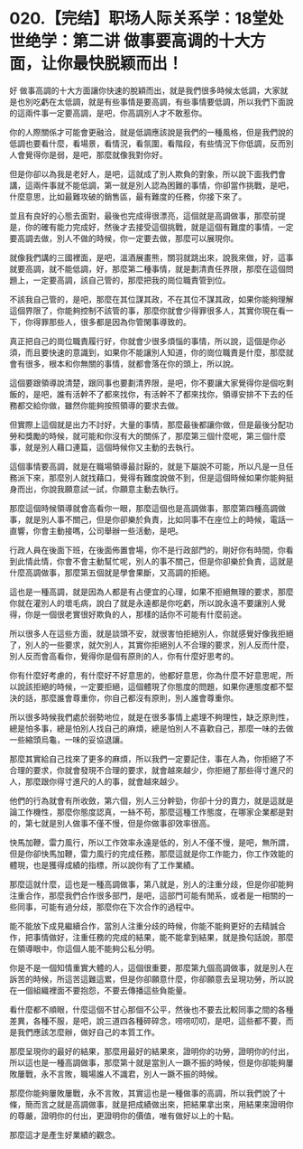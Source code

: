 # 020.【完结】职场人际关系学：18堂处世绝学：第二讲  做事要高调的十大方面，让你最快脱颖而出！

好 做事高調的十大方面讓你快速的脫穎而出，就是我們很多時候太低調，大家就是也別吃虧在太低調，就是有些事情是要高調，有些事情要低調，所以我們下面說的這兩件事一定要高調，是吧，你高調別人才不敢惹你。

你的人際關係才可能會更融洽，就是低調應該說是我們的一種風格，但是我們說的低調也要看什麼，看場景，看情況，看氛圍，看階段，有些情況下你低調，反而別人會覺得你是弱，是吧，那麼就像我對你好。

但是你卻以為我是老好人，是吧，這就成了別人欺負的對象，所以說下面我們會講，這兩件事就不能低調，第一就是別人認為困難的事情，你卻當作挑戰，是吧，什麼意思，比如最難攻破的銷售區，最有難度的任務，你接下來了。

並且有良好的心態去面對，最後也完成得很漂亮，這個就是高調做事，那麼前提是，你的確有能力完成好，然後才去接受這個挑戰，就是這個有難度的事情，一定要高調去做，別人不做的時候，你一定要去做，那麼可以展現你。

就像我們講的三國裡面，是吧，溫酒展畫熊，關羽就跳出來，說我來做，好，這事就要高調，就不能低調，好，那麼第二種事情，就是劃清責任界限，那麼在這個問題上，一定要高調，該自己管的，那麼把我的崗位職責管到位。

不該我自己管的，是吧，那麼在其位謀其政，不在其位不謀其政，如果你能夠理解這個界限了，你能夠控制不該管的事，那麼你就會少得罪很多人，其實你現在看一下，你得罪那些人，很多都是因為你管閑事導致的。

真正把自己的崗位職責履行好，你就會少很多煩惱的事情，所以說，這個是你必須，而且要快速的意識到，如果你不能讓別人知道，你的崗位職責是什麼，那麼就會有很多，根本和你無關的事情，就都會落在你的頭上，所以說。

這個要跟領導說清楚，跟同事也要劃清界限，是吧，你不要讓大家覺得你是個吃剩飯的，是吧，誰有活幹不了都來找你，有活幹不了都來找你，領導安排不下去的任務都交給你做，雖然你能夠按照領導的要求去做。

但實際上這個就是出力不討好，大量的事情，那麼最後都讓你做，但是最後分配功勞和獎勵的時候，就可能和你沒有大的關係了，那麼第三個什麼呢，第三個什麼事，就是別人藉口連篇，這個時候你又主動的去執行。

這個事情要高調，就是在職場領導最討厭的，就是下屬說不可能，所以凡是一旦任務派下來，那麼別人就找藉口，覺得有難度說做不到，但是這個時候如果你能夠挺身而出，你說我願意試一試，你願意主動去執行。

那麼這個時候領導就會高看你一眼，那麼這個也是高調做事，那麼第四種高調做事，就是別人事不關己，但是你卻樂於負責，比如同事不在座位上的時候，電話一直響，你會主動接嗎，公司舉辦一些活動，是吧。

行政人員在後面下班，在後面佈置會場，你不是行政部門的，剛好你有時間，你看到此情此情，你會不會主動幫忙呢，別人的事不關己，但是你卻樂於負責，這就是什麼高調做事，那麼第五個就是學會果斷，又高調的拒絕。

這也是一種高調，就是因為人都是有占便宜的心理，如果不拒絕無理的要求，那麼你就在灌別人的壞毛病，說白了就是永遠都是你吃虧，所以說永遠不要讓別人覺得，你是一個很老實很好欺負的人，那樣的話你不可能有什麼前途。

所以很多人在這些方面，就是談頭不安，就很害怕拒絕別人，你就感覺好像我拒絕了，別人的一些要求，就欠別人，其實你拒絕別人不合理的要求，別人反而什麼，別人反而會高看你，覺得你是個有原則的人，你有什麼好思考的。

你有什麼好考慮的，有什麼好不好意思的，他都好意思，你為什麼不好意思呢，所以說該拒絕的時候，一定要拒絕，這個體現了你態度的問題，如果你連態度都不堅決的話，那麼誰會尊重你，你自己都沒有原則，別人誰會尊重你。

所以很多時候我們處於弱勢地位，就是在很多事情上處理不夠理性，缺乏原則性，總是怕多事，總是怕別人找自己的麻煩，總是怕別人不喜歡自己，那麼一味的去做一些縮頭烏龜，一味的妥協退讓。

那麼其實給自己找來了更多的麻煩，所以我們一定要記住，事在人為，你拒絕了不合理的要求，你就會發現不合理的要求，就會越來越少，你拒絕了那些得寸進尺的人，那麼跟你得寸進尺的人的事，就會越來越少。

他們的行為就會有所收斂，第六個，別人三分幹勁，你卻十分的賣力，就是這就是論工作機性，那麼你態度認真，一絲不苟，那麼這種工作態度，在哪家企業都是對的，第七就是別人做事不僅不慢，但是你做事卻效率很高。

快馬加鞭，雷力風行，所以工作效率永遠是低的，別人不僅不慢，是吧，無所謂，但是你卻快馬加鞭，雷力風行的完成任務，那麼這就是你工作能力，你工作效能的體現，也是獲得成績的指標，所以說你有了工作業績。

那麼這就什麼，這也是一種高調做事，第八就是，別人的注重分歧，但是你卻能夠注重合作，那麼我們合作很多部門，是吧，這部門可能有閒系，或者是一相關的一些同事，可能有過分歧，那麼你在下次合作的過程中。

能不能放下成見繼續合作，當別人注重分歧的時候，你能不能夠更好的去精誠合作，把事情做好，注重任務的完成的結果，能不能拿到結果，就是換句話說，那麼在領導眼中，你這個人能不能夠公私分明。

你是不是一個知情重實大體的人，這個很重要，那麼第九個高調做事，就是別人在訴苦的時候，所這苦這難這累，但是你卻願意什麼，你卻願意去呈現功勞，所以說在一個組織裡面不要抱怨，不要去傳播這些負能量。

看什麼都不順眼，什麼這個不甘心那個不公平，然後也不要去比較同事之間的各種差異，各種不服，是吧，說三道四各種碎碎念，唠唠叨叨，是吧，這些都不要，而是我們應該怎麼辦，做好自己的本質工作。

那麼呈現你的最好的結果，那麼用最好的結果來，證明你的功勞，證明你的付出，所以這也是一種高調做事，那麼第十就是當別人一蹶不振的時候，但是你卻能夠屢敗屢戰，永不言敗，職場誰人不識君，別人一蹶不振的時候。

那麼你能夠屢敗屢戰，永不言敗，其實這也是一種做事的高調，所以我們說了十條，簡而言之就是高調做事，就是把成績做出來，把結果拿出來，用結果來證明你的尊嚴，證明你的付出，更證明你的價值，唯有做好以上的十點。

那麼這才是產生好業績的觀念。
